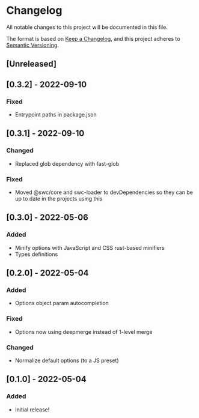 # Changelog

All notable changes to this project will be documented in this file.

The format is based on [Keep a Changelog](https://keepachangelog.com/en/1.0.0/),
and this project adheres to [Semantic Versioning](https://semver.org/spec/v2.0.0.html).

## [Unreleased]

## [0.3.2] - 2022-09-10

### Fixed

- Entrypoint paths in package.json

## [0.3.1] - 2022-09-10

### Changed

- Replaced glob dependency with fast-glob

### Fixed

- Moved @swc/core and swc-loader to devDependencies so they can be up to date in the projects using this

## [0.3.0] - 2022-05-06

### Added

- Minify options with JavaScript and CSS rust-based minifiers
- Types definitions

## [0.2.0] - 2022-05-04

### Added

- Options object param autocompletion

### Fixed

- Options now using deepmerge instead of 1-level merge

### Changed

- Normalize default options (to a JS preset)

## [0.1.0] - 2022-05-04

### Added

- Initial release!